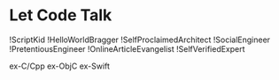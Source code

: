 # Let Code Talk

!ScriptKid 
!HelloWorldBragger 
!SelfProclaimedArchitect 
!SocialEngineer 
!PretentiousEngineer 
!OnlineArticleEvangelist 
!SelfVerifiedExpert 

ex-C/Cpp 
ex-ObjC 
ex-Swift
